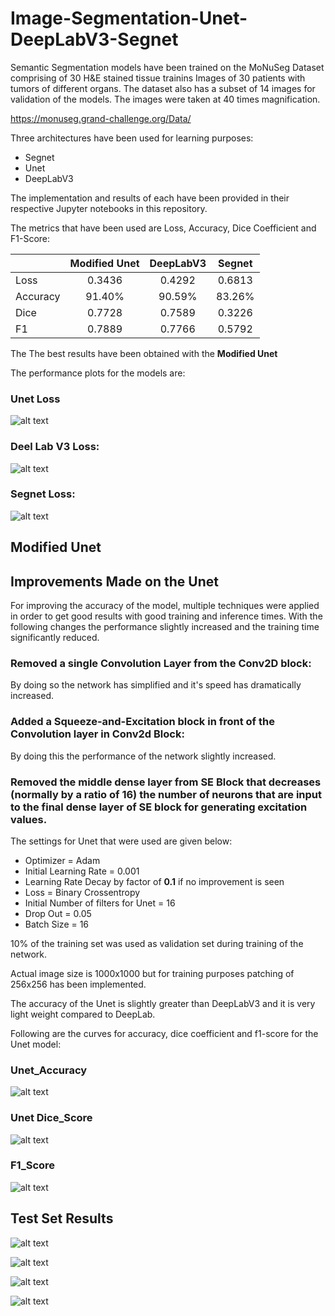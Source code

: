 # Image-Segmentation-Unet-DeepLabV3-Segnet

Semantic Segmentation models have been trained on the MoNuSeg Dataset comprising of 30 H&E stained tissue trainins Images of 30 patients with tumors of different organs. The dataset also has a subset of 14 images for validation of the models. The images were taken at 40 times magnification. 

https://monuseg.grand-challenge.org/Data/

Three architectures have been used for learning purposes:

* Segnet
* Unet 
* DeepLabV3

The implementation and results of each have been provided in their respective Jupyter notebooks in this repository.

The metrics that have been used are Loss, Accuracy, Dice Coefficient and F1-Score:

|          | Modified Unet | DeepLabV3 | Segnet |
|----------|:-------------:|:---------:|:------:|
| Loss     |     0.3436    |   0.4292  | 0.6813 |
| Accuracy |     91.40%    |   90.59%  | 83.26% |
| Dice     |     0.7728    |   0.7589  | 0.3226 |
| F1       |     0.7889    |   0.7766  | 0.5792 |

 The The best results have been obtained with the **Modified Unet**

The performance plots for the models are:

### Unet Loss

![alt text](https://github.com/bostankhan6/Image-Segmentation-Unet-DeepLabV3-Segnet/blob/master/plots_and_images/Unet_loss.jpg "Unet Loss")

### Deel Lab V3 Loss:

![alt text](https://github.com/bostankhan6/Image-Segmentation-Unet-DeepLabV3-Segnet/blob/master/plots_and_images/deeplab_loss.jpg "Deep Lab V3+ Loss")

### Segnet Loss:

![alt text](https://github.com/bostankhan6/Image-Segmentation-Unet-DeepLabV3-Segnet/blob/master/plots_and_images/segnet_loss.png "Segnet Loss")

## Modified Unet

## Improvements Made on the Unet
For improving the accuracy of the model, multiple techniques were applied in order to get good results with good training and inference times. With the following changes the performance slightly increased and the training time significantly reduced.

### Removed a single Convolution Layer from the Conv2D block: 
By doing so the network has simplified and it's speed has dramatically increased.

### Added a Squeeze-and-Excitation block in front of the Convolution layer in Conv2d Block: 
By doing this the performance of the network slightly increased.

### Removed the middle dense layer from SE Block that decreases (normally by a ratio of 16) the number of neurons that are input to the final dense layer of SE block for generating excitation values.

The settings for Unet that were used are given below:
* Optimizer = Adam
* Initial Learning Rate = 0.001
* Learning Rate Decay by factor of **0.1** if no improvement is seen
* Loss = Binary Crossentropy
* Initial Number of filters for Unet = 16
* Drop Out = 0.05
* Batch Size = 16

10% of the training set was used as validation set during training of the network.

Actual image size is 1000x1000 but for training purposes patching of 256x256 has been implemented.

The accuracy of the Unet is slightly greater than DeepLabV3 and it is very light weight compared to DeepLab.

Following are the curves for accuracy, dice coefficient and f1-score for the Unet model:

### Unet_Accuracy
![alt text](https://github.com/bostankhan6/Image-Segmentation-Unet-DeepLabV3-Segnet/blob/master/plots_and_images/accuracy.jpg "Unet Accuracy")

### Unet Dice_Score
![alt text](https://github.com/bostankhan6/Image-Segmentation-Unet-DeepLabV3-Segnet/blob/master/plots_and_images/dice.jpg "Unet Dice Score")

### F1_Score
![alt text](https://github.com/bostankhan6/Image-Segmentation-Unet-DeepLabV3-Segnet/blob/master/plots_and_images/f1.jpg "Unet F1 Score")

## Test Set Results 

![alt text](https://github.com/bostankhan6/Image-Segmentation-Unet-DeepLabV3-Segnet/blob/master/plots_and_images/test1.jpg "Test1")

![alt text](https://github.com/bostankhan6/Image-Segmentation-Unet-DeepLabV3-Segnet/blob/master/plots_and_images/test2.jpg "Test2")

![alt text](https://github.com/bostankhan6/Image-Segmentation-Unet-DeepLabV3-Segnet/blob/master/plots_and_images/test3.jpg "Test3")

![alt text](https://github.com/bostankhan6/Image-Segmentation-Unet-DeepLabV3-Segnet/blob/master/plots_and_images/test4.jpg "Test4")
